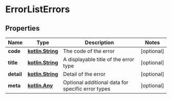 # ErrorListErrors

## Properties
Name | Type | Description | Notes
------------ | ------------- | ------------- | -------------
**code** | [**kotlin.String**](.md) | The code of the error |  [optional]
**title** | [**kotlin.String**](.md) | A displayable title of the error type |  [optional]
**detail** | [**kotlin.String**](.md) | Detail of the error |  [optional]
**meta** | [**kotlin.Any**](.md) | Optional additional data for specific error types |  [optional]
